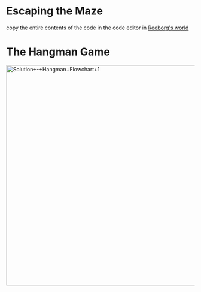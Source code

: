 <h1>Escaping the Maze</h1>

copy the entire contents of the code in the code editor in [Reeborg's world](https://reeborg.ca/reeborg.html?lang=en&mode=python&menu=worlds%2Fmenus%2Freeborg_intro_en.json&name=Maze&url=worlds%2Ftutorial_en%2Fmaze1.json)

<h1>The Hangman Game</h1>

<img width="588" alt="Solution+-+Hangman+Flowchart+1" src="https://github.com/user-attachments/assets/d3681d8a-e9b8-477e-a7ec-e03ce7780cdd" />
